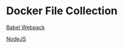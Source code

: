 # Docker File Collection

[Babel Webpack](https://github.com/melissakipp/docker-files/tree/main/js-babel-webpack)

[NodeJS](https://github.com/melissakipp/docker-files/tree/main/nodejs-express)